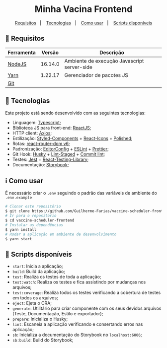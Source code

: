 <h1 align="center">
  Minha Vacina Frontend
</h1>

<p align="center">
  <a href="#memo-requisitos">Requisitos</a>&nbsp;&nbsp;&nbsp;|&nbsp;&nbsp;&nbsp;
  <a href="#rocket-tecnologias">Tecnologias</a>&nbsp;&nbsp;&nbsp;|&nbsp;&nbsp;&nbsp;
  <a href="#information_source-como-usar">Como usar</a>&nbsp;&nbsp;&nbsp;|&nbsp;&nbsp;&nbsp;
  <a href="#scroll-scripts-disponíveis">Scripts disponíveis</a>
</p>


## :memo: Requisitos

| Ferramenta| Versão  | Descrição                                    |
|-----------|---------|----------------------------------------------|
| [NodeJS](https://nodejs.org/en/)              | 16.14.0 | Ambiente de execução Javascript server-side  |
| [Yarn](https://yarnpkg.com/)                 | 1.22.17 | Gerenciador de pacotes JS                    |
| [Git](https://git-scm.com/)           | | |


## :rocket: Tecnologias

Este projeto está sendo desenvolvido com as seguintes tecnologias:

-  Linguagem: [Typescript](https://www.typescriptlang.org/);
-  Biblioteca JS para front-end: [ReactJS](https://reactjs.org/);
-  HTTP client: [Axios](https://github.com/axios/axios);
-  Estilização: [Styled-Components](https://www.styled-components.com/) + [React-Icons](https://react-icons.github.io/react-icons/) + [Polished](https://polished.js.org/docs/);
-  Rotas: [react-router-dom v6](https://reactrouter.com/docs/en/v6/getting-started/overview);
-  Padronização: [EditorConfig](https://editorconfig.org/) + [ESLint](https://eslint.org/) + [Prettier](https://prettier.io/);
-  Git Hook: [Husky](https://typicode.github.io/husky/#/) + [Lint-Staged](https://github.com/okonet/lint-staged) + [Commit lint](https://commitlint.js.org/#/);
-  Testes: [Jest](https://jestjs.io/) + [React-Testing-Library](https://testing-library.com/docs/react-testing-library/intro/);
-  Documentação: [Storybook](https://storybook.js.org/);

## :information_source: Como usar

É necessário criar o ```.env``` seguindo o padrão das variáveis de ambiente do ```.env.example```

```bash
# Clonar este repositório
$ git clone https://github.com/Guilherme-Farias/vaccine-scheduler-frontend
# Ir para o repositório
$ cd vaccine-scheduler-frontend
# Instalar as dependências
$ yarn install
# Rodar a aplicação em ambiente de desenvolvimento
$ yarn start
```
## :scroll: Scripts disponíveis

- `start`: Inicia a aplicação;
- `build`: Build da aplicação;
- `test`: Realiza os testes de toda a aplicação;
- `test:watch`: Realiza os testes e fica assistindo por mudanças nos arquivos;
- `test:coverage`: Realiza todos os testes verificando a cobertura de testes em todos os arquivos;
- `eject`: Ejeta o CRA;
- `generate`: Utilitário para criar componente com os seus devidos arquivos (Teste, Documentação, Estilo e exportador);
- `prepare`:  Inicializa o Husky;
- `lint`: Escaneia a aplicação verificando e consertando erros nas aplicação;
- `sb`: Inicializa a documentação do Storybook no `localhost:6006`;
- `sb:build`: Build do Storybook;

